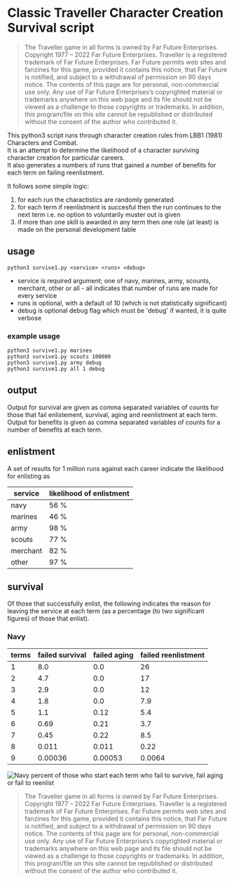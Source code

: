 # Classic Traveller Character Creation Survival script

> The Traveller game in all forms is owned by Far Future Enterprises. Copyright 1977 – 2022 Far Future Enterprises. Traveller is a registered trademark of Far Future Enterprises. Far Future permits web sites and fanzines for this game, provided it contains this notice, that Far Future is notified, and subject to a withdrawal of permission on 90 days notice. The contents of this page are for personal, non-commercial use only. Any use of Far Future Enterprises’s copyrighted material or trademarks anywhere on this web page and its file should not be viewed as a challenge to those copyrights or trademarks. In addition, this program/file on this site cannot be republished or distributed without the consent of the author who contributed it.

This python3 script runs through character creation rules from LBB1 (1981) Characters and Combat.  
It is an attempt to determine the likelihood of a character surviving character creation for particular careers.  
It also generates a numbers of runs that gained a number of benefits for each term on failing reenlistment.  

It follows some simple logic:
1. for each run the charactistics are randomly generated
2. for each term if reenlistment is succesful then the run continues to the next term i.e. no option to voluntarily muster out is given
3. if more than one skill is awarded in any term then one role (at least) is made on the personal development table

## usage
```
python3 survive1.py <service> <runs> <debug>
```
- service is required argument; one of navy, marines, army, scounts, merchant, other or all - all indicates that number of runs are made for every service
- runs is optional, with a default of 10 (which is not statistically significant)
- debug is optional debug flag which must be 'debug' if wanted, it is quite verbose

### example usage
```
python3 survive1.py marines
python3 survive1.py scouts 100000
python3 survive1.py army debug
python3 survive1.py all 1 debug
```

## output
Output for survival are given as comma separated variables of counts for those that fail enlistement, survival, aging and reenlistment at each term.
Output for benefits is given as comma separated variables of counts for a number of benefits at each term.  

## enlistment
A set of results for 1 million runs against each career indicate the likelihood for enlisting as

| service | likelihood of enlistment |
| ------- | ------------------------ |
| navy | 56 % |
| marines | 46 % |
| army | 98 % |
| scouts | 77 % |
| merchant | 82 % |
| other | 97 % |

## survival
Of those that successfully enlist, the following indicates the reason for leaving the service at each term (as a percentage (to two significant figures) of those that enlist).

### Navy
| terms | failed survival | failed aging | failed reenlistment |
| -- | -- | -- | -- |
| 1 |	8.0 | 0.0 | 26 |
| 2 | 4.7 | 0.0 | 17 |
| 3 | 2.9 | 0.0 | 12 |
| 4 | 1.8 | 0.0 | 7.9 |
| 5 | 1.1  | 0.12 | 5.4 |
| 6 | 0.69 | 0.21 | 3.7 |
| 7 | 0.45 | 0.22 | 8.5 |
| 8 | 0.011 | 0.011 | 0.22 |
| 9 | 0.00036 | 0.00053 | 0.0064 |

![Navy percent of those who start each term who fail to survive, fail aging or fail to reenlist](https://classic.apricus.page/survive_navy.png)

> The Traveller game in all forms is owned by Far Future Enterprises. Copyright 1977 – 2022 Far Future Enterprises. Traveller is a registered trademark of Far Future Enterprises. Far Future permits web sites and fanzines for this game, provided it contains this notice, that Far Future is notified, and subject to a withdrawal of permission on 90 days notice. The contents of this page are for personal, non-commercial use only. Any use of Far Future Enterprises’s copyrighted material or trademarks anywhere on this web page and its file should not be viewed as a challenge to those copyrights or trademarks. In addition, this program/file on this site cannot be republished or distributed without the consent of the author who contributed it.
